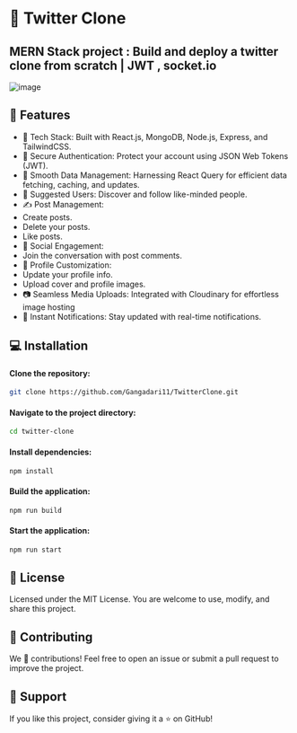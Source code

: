 # 🌼 Twitter Clone 
## MERN Stack project : Build and deploy a twitter clone from scratch | JWT , socket.io

![image](https://github.com/user-attachments/assets/4af9607a-6c7c-4345-baef-6c90a88622be)



## 🌌 Features
* 🔵 Tech Stack: Built with React.js, MongoDB, Node.js, Express, and TailwindCSS.
* 🔐 Secure Authentication: Protect your account using JSON Web Tokens (JWT).
* 🌊 Smooth Data Management: Harnessing React Query for efficient data fetching, caching, and updates.
* 👤 Suggested Users: Discover and follow like-minded people.
* ✍️ Post Management:
* Create posts.
* Delete your posts.
* Like posts.
* 💬 Social Engagement: 
* Join the conversation with post comments.
* 📝 Profile Customization:
* Update your profile info.
* Upload cover and profile images.
* 📷 Seamless Media Uploads: Integrated with Cloudinary for effortless image hosting
* 🔔 Instant Notifications: Stay updated with real-time notifications.

## 💻 Installation

#### Clone the repository:
```bash
git clone https://github.com/Gangadari11/TwitterClone.git
```
#### Navigate to the project directory:
```bash
cd twitter-clone  
```
#### Install dependencies:
```bash
npm install  
```
#### Build the application:
```bash
npm run build  
```
#### Start the application:
```bash
npm run start  
```
## 📜 License
Licensed under the MIT License. You are welcome to use, modify, and share this project.
## 🤝 Contributing
We 💙 contributions! Feel free to open an issue or submit a pull request to improve the project.
## 🌟 Support
If you like this project, consider giving it a ⭐️ on GitHub!








  

